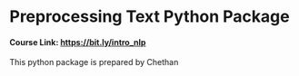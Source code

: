 # Preprocessing Text Python Package

#### Course Link: https://bit.ly/intro_nlp

This python package is prepared by Chethan 